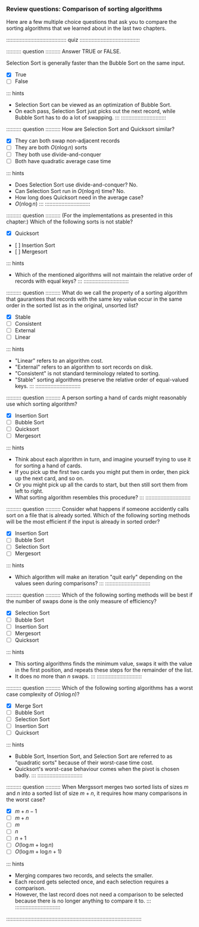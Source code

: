 
### Review questions: Comparison of sorting algorithms

Here are a few multiple choice questions that ask you to compare the
sorting algorithms that we learned about in the last two chapters.

:::::::::::::::::::::::::::::::::::::::: quiz ::::::::::::::::::::::::::::::::::::::::

:::::::::: question ::::::::::
Answer TRUE or FALSE.

Selection Sort is generally faster than the Bubble Sort on the same input.

- [x] True
- [ ] False

::: hints
- Selection Sort can be viewed as an optimization of Bubble Sort.
- On each pass, Selection Sort just picks out the next record,
while Bubble Sort has to do a lot of swapping.
:::
::::::::::::::::::::::::::::::



:::::::::: question ::::::::::
How are Selection Sort and Quicksort similar?

- [x] They can both swap non-adjacent records
- [ ] They are both $O(n \log n)$ sorts
- [ ] They both use divide-and-conquer
- [ ] Both have quadratic average case time

::: hints
- Does Selection Sort use divide-and-conquer? No.
- Can Selection Sort run in $O(n \log n)$ time? No.
- How long does Quicksort need in the average case?
- $O(n \log n)$
:::
::::::::::::::::::::::::::::::



:::::::::: question ::::::::::
(For the implementations as presented in this chapter:)
Which of the following sorts is not stable?

- [x] Quicksort
- [ ] Insertion Sort
- [ ] Mergesort

::: hints
- Which of the mentioned algorithms will not maintain the
relative order of records with equal keys?
:::
::::::::::::::::::::::::::::::


<!--
:::::::::: question ::::::::::
Which sorting algorithm makes use of Insertion Sort's best case behavior?

- [x] Shellsort
- [ ] Heapsort
- [ ] Radix Sort
- [ ] Mergesort

::: hints
- Which algorithm works by performing a series of Insertion Sorts on carefully selected sublists?
:::
::::::::::::::::::::::::::::::
-->


:::::::::: question ::::::::::
What do we call the property of a sorting
algorithm that gaurantees that records with the same key value
occur in the same order in the sorted list as in the original,
unsorted list?

- [x] Stable
- [ ] Consistent
- [ ] External
- [ ] Linear

::: hints
- "Linear" refers to an algorithm cost.
- "External" refers to an algorithm to sort records on disk.
- "Consistent" is not standard terminology related to sorting.
- "Stable" sorting algorithms preserve the relative order of equal-valued keys.
:::
::::::::::::::::::::::::::::::



:::::::::: question ::::::::::
A person sorting a hand of cards might reasonably use which sorting algorithm?

- [x] Insertion Sort
- [ ] Bubble Sort
- [ ] Quicksort
- [ ] Mergesort

::: hints
- Think about each algorithm in turn, and imagine yourself trying to use it for sorting a hand of cards.
- If you pick up the first two cards you might put them in order, then pick up the next card, and so on.
- Or you might pick up all the cards to start, but then still sort them from left to right.
- What sorting algorithm resembles this procedure?
:::
::::::::::::::::::::::::::::::



:::::::::: question ::::::::::
Consider what happens if someone
accidently calls sort on a file that is already sorted.
Which of the following sorting methods will be the most
efficient if the input is already in sorted order?

- [x] Insertion Sort
- [ ] Bubble Sort
- [ ] Selection Sort
- [ ] Mergesort

::: hints
- Which algorithm will make an iteration "quit early"
depending on the values seen during comparisons?
:::
::::::::::::::::::::::::::::::



:::::::::: question ::::::::::
Which of the following sorting methods will be best
if the number of swaps done is the only measure of efficiency?

- [x] Selection Sort
- [ ] Bubble Sort
- [ ] Insertion Sort
- [ ] Mergesort
- [ ] Quicksort

::: hints
- This sorting algorithms finds the minimum value, swaps it
with the value in the first position, and repeats these steps
for the remainder of the list.
- It does no more than $n$ swaps.
:::
::::::::::::::::::::::::::::::



:::::::::: question ::::::::::
Which of the following sorting algorithms has a worst case complexity of
$O(n \log n)$?

- [x] Merge Sort
- [ ] Bubble Sort
- [ ] Selection Sort
- [ ] Insertion Sort
- [ ] Quicksort

::: hints
- Bubble Sort, Insertion Sort, and Selection Sort are
referred to as "quadratic sorts" because of their worst-case time cost.
- Quicksort's worst-case behaviour comes when the pivot is chosen badly.
:::
::::::::::::::::::::::::::::::



:::::::::: question ::::::::::
When Mergssort merges two sorted lists of sizes $m$ and $n$
into a sorted list of size $m+n$, it requires how many comparisons in the worst case?

- [x] $m+n-1$
- [ ] $m+n$
- [ ] $m$
- [ ] $n$
- [ ] $n+1$
- [ ] $O(\log m + \log n)$
- [ ] $O(\log m + \log n + 1)$

::: hints
- Merging compares two records, and selects the smaller.
- Each record gets selected once, and each selection requires a comparison.
- However, the last record does not need a comparison to be
selected because there is no longer anything to compare it to.
:::
::::::::::::::::::::::::::::::

::::::::::::::::::::::::::::::::::::::::::::::::::::::::::::::::::::::::::::::::::::::::::


